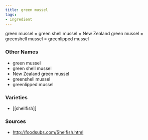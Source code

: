 ```yaml
---
title: green mussel
tags:
- ingredient
---
```

green mussel = green shell mussel = New Zealand green mussel = greenshell mussel = greenlipped mussel

### Other Names

* green mussel
* green shell mussel
* New Zealand green mussel
* greenshell mussel
* greenlipped mussel

### Varieties

* [[shellfish]]

### Sources
* http://foodsubs.com/Shelfish.html
